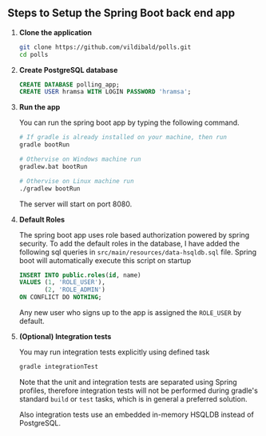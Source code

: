 
## Steps to Setup the Spring Boot back end app

1. **Clone the application**

	```bash
	git clone https://github.com/vildibald/polls.git
	cd polls
	```

2. **Create PostgreSQL database**

	```sql
	CREATE DATABASE polling_app;
	CREATE USER hramsa WITH LOGIN PASSWORD 'hramsa';
	```

4. **Run the app**

	You can run the spring boot app by typing the following command.

	```bash
	# If gradle is already installed on your machine, then run 
	gradle bootRun
	
	# Othervise on Windows machine run
	gradlew.bat bootRun
	
	# Othervise on Linux machine run
	./gradlew bootRun
	```
	The server will start on port 8080.

5. **Default Roles**
	
	The spring boot app uses role based authorization powered by spring security. To add the default roles in the database, I have added the following sql queries in `src/main/resources/data-hsqldb.sql` file. Spring boot will automatically execute this script on startup

	```sql
	INSERT INTO public.roles(id, name)
    VALUES (1, 'ROLE_USER'),
           (2, 'ROLE_ADMIN')
    ON CONFLICT DO NOTHING;
	```

	Any new user who signs up to the app is assigned the `ROLE_USER` by default.
	
6. **(Optional) Integration tests**

    You may run integration tests explicitly using defined task
    
    ```bash
    gradle integrationTest
    ```

    Note that the unit and integration tests are separated using Spring profiles, therefore
    integration tests will not be performed during gradle's standard `build` or `test` tasks, 
    which is in general a preferred solution.
    
    Also integration tests use an embedded in-memory HSQLDB instead of PostgreSQL.  
   

